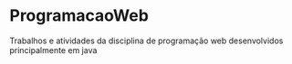 # ProgramacaoWeb
Trabalhos e atividades da disciplina de programação web desenvolvidos principalmente em java 
